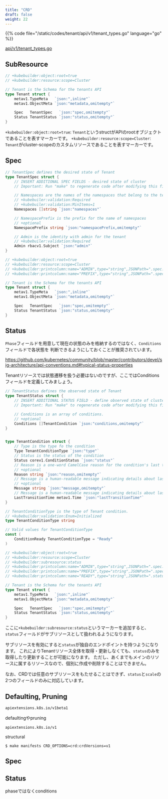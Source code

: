 ```yaml
---
title: "CRD"
draft: false
weight: 22
---
```


{{% code file="/static/codes/tenant/api/v1/tenant_types.go" language="go" %}}

[api/v1/tenant_types.go](https://github.com/zoetrope/kubebuilder-training/blob/master/static/codes/tenant/api/v1/tenant_types.go)

## SubResource

```go
// +kubebuilder:object:root=true
// +kubebuilder:resource:scope=Cluster

// Tenant is the Schema for the tenants API
type Tenant struct {
	metav1.TypeMeta   `json:",inline"`
	metav1.ObjectMeta `json:"metadata,omitempty"`

	Spec   TenantSpec   `json:"spec,omitempty"`
	Status TenantStatus `json:"status,omitempty"`
}
```


`+kubebuilder:object:root=true`: `Tenant`というstructがAPIのrootオブジェクトであることを表すマーカーです。
`+kubebuilder:resource:scope=Cluster`: `Tenant`がcluster-scopeのカスタムリソースであることを表すマーカーです。



## Spec

```go
// TenantSpec defines the desired state of Tenant
type TenantSpec struct {
	// INSERT ADDITIONAL SPEC FIELDS - desired state of cluster
	// Important: Run "make" to regenerate code after modifying this file

	// Namespaces are the names of the namespaces that belong to the tenant
	// +kubebuiler:validation:Required
	// +kubebuiler:validation:MinItems=1
	Namespaces []string `json:"namespaces"`

	// NamespacePrefix is the prefix for the name of namespaces
	// +optional
	NamespacePrefix string `json:"namespacePrefix,omitempty"`

	// Admin is the identity with admin for the tenant
	// +kubebuiler:validation:Required
	Admin rbacv1.Subject `json:"admin"`
}
```

```go
// +kubebuilder:object:root=true
// +kubebuilder:resource:scope=Cluster
// +kubebuilder:printcolumn:name="ADMIN",type="string",JSONPath=".spec.admin.name"
// +kubebuilder:printcolumn:name="PREFIX",type="string",JSONPath=".spec.namespacePrefix"

// Tenant is the Schema for the tenants API
type Tenant struct {
	metav1.TypeMeta   `json:",inline"`
	metav1.ObjectMeta `json:"metadata,omitempty"`

	Spec   TenantSpec   `json:"spec,omitempty"`
	Status TenantStatus `json:"status,omitempty"`
}
```

## Status

`Phase`フィールドを用意して現在の状態のみを格納するのではなく、`Conditions`フィールドで各状態を
判断できるようにしておくことが推奨されています。

https://github.com/kubernetes/community/blob/master/contributors/devel/sig-architecture/api-conventions.md#typical-status-properties

Tenantリソースでは状態遷移を扱う必要はないのですが、ここではConditionsフィールドを定義してみましょう。

```go
// TenantStatus defines the observed state of Tenant
type TenantStatus struct {
	// INSERT ADDITIONAL STATUS FIELD - define observed state of cluster
	// Important: Run "make" to regenerate code after modifying this file

	// Conditions is an array of conditions.
	// +optional
	Conditions []TenantCondition `json:"conditions,omitempty"`
}


type TenantCondition struct {
	// Type is the type fo the condition
	Type TenantConditionType `json:"type"`
	// Status is the status of the condition
	Status corev1.ConditionStatus `json:"status"`
	// Reason is a one-word CamelCase reason for the condition's last transition.
	// +optional
	Reason string `json:"reason,omitempty"`
	// Message is a human-readable message indicating details about last transition.
	// +optional
	Message string `json:"message,omitempty"`
	// Message is a human-readable message indicating details about last transition.
	LastTransitionTime metav1.Time `json:"lastTransitionTime"`
}

// TenantConditionType is the type of Tenant condition.
// +kubebuilder:validation:Enum=Initialized
type TenantConditionType string

// Valid values for TenantConditionType
const (
	ConditionReady TenantConditionType = "Ready"
)
```

```go
// +kubebuilder:object:root=true
// +kubebuilder:resource:scope=Cluster
// +kubebuilder:subresource:status
// +kubebuilder:printcolumn:name="ADMIN",type="string",JSONPath=".spec.admin.name"
// +kubebuilder:printcolumn:name="PREFIX",type="string",JSONPath=".spec.namespacePrefix"
// +kubebuilder:printcolumn:name="READY",type="string",JSONPath=".status.conditions[?(@.type=='Ready')].status"

// Tenant is the Schema for the tenants API
type Tenant struct {
	metav1.TypeMeta   `json:",inline"`
	metav1.ObjectMeta `json:"metadata,omitempty"`

	Spec   TenantSpec   `json:"spec,omitempty"`
	Status TenantStatus `json:"status,omitempty"`
}
```

ここに`+kubebuilder:subresource:status`というマーカーを追加すると、
`status`フィールドがサブリソースとして扱われるようになります。

サブリソースを有効にすると`status`が独自のエンドポイントを持つようになります。
これによりTenantリソース全体を取得・更新しなくても、`status`のみを取得したり更新することが可能になります。
ただし、あくまでもメインのリソースに属するリソースなので、個別に作成や削除することはできません。

なお、CRDでは任意のサブリソースをもたせることはできず、`status`と`scale`の2つのフィールドのみに対応しています。

## Defaulting, Pruning

`apiextensions.k8s.io/v1beta1`

defaultingやpruning

`apiextensions.k8s.io/v1`

structural

```console
$ make manifests CRD_OPTIONS=crd:crdVersions=v1
```

## Spec

## Status

phaseではなくconditions
